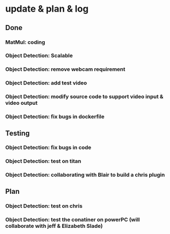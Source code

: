 # update & plan & log
## Done
### MatMul: coding
### Object Detection: Scalable
### Object Detection: remove webcam requirement
### Object Detection: add test video
### Object Detection: modify source code to support video input & video output
### Object Detection: fix bugs in dockerfile
## Testing
### Object Detection: fix bugs in code
### Object Detection: test on titan
### Object Detection: collaborating with Blair to build a chris plugin
## Plan
### Object Detection: test on chris
### Object Detection: test the conatiner on powerPC (will collaborate with jeff & Elizabeth Slade)
